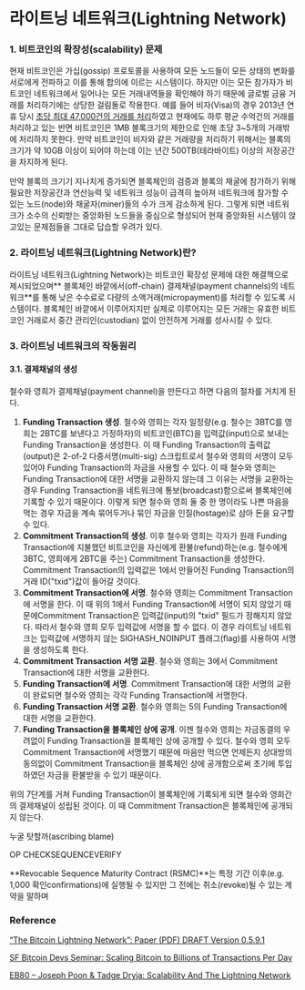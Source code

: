 # 라이트닝 네트워크\(Lightning Network\)

### 1. 비트코인의 확장성\(scalability\) 문제

현재 비트코인은 가십\(gossip\) 프로토콜을 사용하여 모든 노드들이 모든 상태의 변화를 서로에게 전파하고 이를 통해 합의에 이르는 시스템이다. 하지만 이는 모든 참가자가 비트코인 네트워크에서 일어나는 모든 거래내역들을 확인해야 하기 때문에 글로벌 금융 거래를 처리하기에는 상당한 걸림돌로 작용한다. 예를 들어 비자\(Visa\)의 경우 2013년 연휴 당시 [초당 최대 47,000건의 거래를 처리](http://www.visa.com/blogarchives/us/2013/10/10/stress-test-prepares-visanet-for-the-most-wonderful-time-of-the-year/index.html)하였고 현재에도 하루 평균 수억건의 거래를 처리하고 있는 반면 비트코인은 1MB 블록크기의 제한으로 인해 초당 3~5개의 거래밖에 처리하지 못한다. 만약 비트코인이 비자와 같은 거래량을 처리하기 위해서는 블록의 크기가 약 10GB 이상이 되어야 하는데 이는 년간 500TB\(테라바이트\) 이상의 저장공간을 차지하게 된다.

만약 블록의 크기기 지나치게 증가되면 블록체인의 검증과 블록의 채굴에 참가하기 위해 필요한 저장공간과 연산능력 및 네트워크 성능이 급격히 높아져 네트워크에 참가할 수 있는 노드\(node\)와 채굴자\(miner\)들의 수가 크게 감소하게 된다. 그렇게 되면 네트워크가 소수의 신뢰받는 중앙화된 노드들을 중심으로 형성되어 현재 중앙화된 시스템이 앉고있는 문제점들을 그대로 답습할 우려가 있다.

### 2. 라이트닝 네트워크\(Lightning Network\)란?

라이트닝 네트워크\(Lightning Network\)는 비트코인 확장성 문제에 대한 해결책으로 제시되었으며** 블록체인 바깥에서\(off-chain\) 결제채널\(payment channels\)의 네트워크**를 통해 낮은 수수료로 다량의 소액거래\(micropayment\)를 처리할 수 있도록 시스템이다. 블록체인 바깥에서 이루어지지만 실제로 이루어지는 모든 거래는 유효한 비트코인 거래로서 중간 관리인\(custodian\) 없이 안전하게 거래를 성사시킬 수 있다.

### 3. 라이트닝 네트워크의 작동원리

#### 3.1. 결제채널의 생성

철수와 영희가 결제채널\(payment channel\)을 만든다고 하면 다음의 절차를 거치게 된다.

1. **Funding Transaction 생성**. 철수와 영희는 각자 일정량\(e.g. 철수는 3BTC를 영희는 2BTC를 보낸다고 가정하자\)의 비트코인\(BTC\)을 입력값\(input\)으로 보내는 Funding Transaction을 생성한다. 이 때 Funding Transaction의 출력값\(output\)은 2-of-2 다중서명\(multi-sig\) 스크립트로서 철수와 영희의 서명이 모두 있어야 Funding Transaction의 자금을 사용할 수 있다. 이 때 철수와 영희는 Funding Transaction에 대한 서명을 교환하지 않는데 그 이유는 서명을 교환하는 경우 Funding Transaction을 네트워크에 통보\(broadcast\)함으로써 블록체인에 기록할 수 있기 때문이다. 이렇게 되면 철수와 영희 둘 중 한 명이라도 나쁜 마음을 먹는 경우 자금을 계속 묶어두거나 묶인 자금을 인질\(hostage\)로 삼아 돈을 요구할 수 있다. 
2. **Commitment Transaction의 생성**. 이후 철수와 영희는 각자가 원래 Funding Transaction에 지불했던 비트코인을 자신에게 환불\(refund\)하는\(e.g. 철수에게 3BTC, 영희에게 2BTC을 주는\) Commitment Transaction을 생성한다. Commitment Transaction의 입력값은 1에서 만들어진 Funding Transaction의 거래 ID\("txid"\)값이 들어갈 것이다.
3. **Commitment Transaction에 서명**. 철수와 영희는 Commitment Transaction에 서명을 한다. 이 때 위의 1에서 Funding Transaction에 서명이 되지 않았기 때문에Commitment Transaction은 입력값\(input\)의 "txid" 필드가 정해지지 않았다. 따라서 철수와 영희 모두 입력값에 서명을 할 수 없다. 이 경우 라이트닝 네트워크는 입력값에 서명하지 않는 SIGHASH\_NOINPUT 플래그\(flag\)를 사용하여 서명을 생성하도록 한다.
4. **Commitment Transaction 서명 교환**. 철수와 영희는 3에서 Commitment Transaction에 대한 서명을 교환한다.
5. **Funding Transaction에 서명**. Commitment Transaction에 대한 서명의 교환이 완료되면 철수와 영희는 각각 Funding Transaction에 서명한다.
6. **Funding Transaction 서명 교환**. 철수와 영희는 5의 Funding Transaction에 대한 서명을 교환한다.
7. **Funding Transaction을 블록체인 상에 공개**. 이젠 철수와 영희는 자금동결의 우려없이 Funding Transaction을 블록체인 상에 공개할 수 있다. 철수와 영희 모두 Commitment Transaction에 서명했기 때문에 마음만 먹으면 언제든지 상대방의 동의없이 Commitment Transaction을 블록체인 상에 공개함으로써 초기에 투입하였던 자금을 환불받을 수 있기 때문이다.

위의 7단계를 거쳐 Funding Transaction이 블록체인에 기록되게 되면 철수와 영희간의 결제채널이 성립된 것이다. 이 때 Commitment Transaction은 블록체인에 공개되지 않는다. 





누굴 탓할까\(ascribing blame\)

OP CHECKSEQUENCEVERIFY

**Revocable Sequence Maturity Contract \(RSMC\)**는 특정 기간 이후\(e.g. 1,000 확인confirmations\)에 실행될 수 있지만 그 전에는 취소\(revoke\)될 수 있는 계약을 말하며

### Reference

[“The Bitcoin Lightning Network”: Paper \(PDF\) DRAFT Version 0.5.9.1](https://lightning.network/lightning-network-paper.pdf)

[SF Bitcoin Devs Seminar: Scaling Bitcoin to Billions of Transactions Per Day](https://www.youtube.com/watch?v=8zVzw912wPo&t=20m15s)

[EB80 – Joseph Poon & Tadge Dryja: Scalability And The Lightning Network](https://www.youtube.com/watch?v=fBS_ieDwQ9k)

